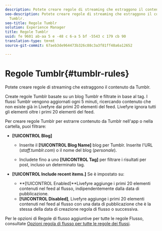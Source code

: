```yaml
---
description: Potete creare regole di streaming che estraggono il contenuto da Tumblr.
seo-description: Potete creare regole di streaming che estraggono il contenuto da
  Tumblr.
seo-title: Regole Tumblr
solution: Experience Manager
title: Regole Tumblr
uuid: fe 9601 ab-aa 5 e -48 c 6-a 5 bf -5543 c 179 cb 90
translation-type: tm+mt
source-git-commit: 67aeb3de964473b326c88c3a3f81ff48a6a12652

---
```



# Regole Tumblr{#tumblr-rules}

Potete creare regole di streaming che estraggono il contenuto da Tumblr.

Create regole Tumblr basate su un blog Tumblr e filtrate in base al tag. I flussi Tumblr vengono aggiornati ogni 5 minuti, ricercando contenuto che non esiste già in Livefyre dai primi 20 elementi del feed. Livefyre ignora tutti gli elementi oltre i primi 20 elementi del feed.

Per creare regole Tumblr per estrarre contenuto da Tumblr nell'app o nella cartella, puoi filtrare:

* **[!UICONTROL Blog]**

   * Inserite il **[!UICONTROL Blog Name]** blog per Tumblr. Inserite l'URL (*staff.tumblr.com*) o il nome del blog (*personale*).

   * Includete fino a uno **[!UICONTROL Tag]** per filtrare i risultati per post, incluso un determinato tag.

* **[!UICONTROL Include recent items.]** Se è impostato su:

   * **[!UICONTROL Enabled]**Livefyre aggiunge i primi 20 elementi contenuti nel feed al flusso, indipendentemente dalla data di pubblicazione.
   * **[!UICONTROL Disabled]**, Livefyre aggiunge i primi 20 elementi contenuti nel feed al flusso con una data di pubblicazione che è la stessa della data di creazione regola di flusso o successiva.

Per le opzioni di Regole di flusso aggiuntive per tutte le regole Flusso, consultate [Opzioni regola di flusso per tutte le regole dei flussi](../c-streams/c-stream-rule-options-for-all-stream-rules.md#c_stream_rule_options_for_all_stream_rules).
